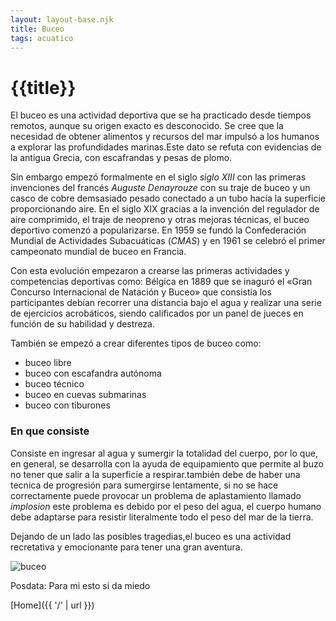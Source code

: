 ```yaml
---
layout: layout-base.njk
title: Buceo
tags: acuatico
---
```


# {{title}}

El buceo es una actividad deportiva que se ha practicado desde tiempos remotos, aunque su origen exacto es desconocido. Se cree que la necesidad de obtener alimentos y recursos del mar impulsó a los humanos a explorar las profundidades marinas.Este dato se refuta con evidencias de la antigua Grecia, con escafrandas y pesas de plomo.

Sin embargo empezó formalmente en el siglo _siglo XIII_ con las primeras invenciones del francés _Auguste Denayrouze_ con su traje de buceo y un casco de cobre demsasiado pesado conectado a un tubo hacía la superficie proporcionando aire. En el siglo XIX gracias a la invención del regulador de aire comprimido, el traje de neopreno y otras mejoras técnicas, el buceo deportivo comenzó a popularizarse. En 1959 se fundó la Confederación Mundial de Actividades Subacuáticas (_CMAS_) y en 1961 se celebró el primer campeonato mundial de buceo en Francia. 

Con esta evolución empezaron a crearse las primeras actividades y competencias deportivas como: Bélgica en 1889 que se inaguró el «Gran Concurso Internacional de Natación y Buceo» que consistia los participantes debían recorrer una distancia bajo el agua y realizar una serie de ejercicios acrobáticos, siendo calificados por un panel de jueces en función de su habilidad y destreza.

También se empezó a crear diferentes tipos de buceo como:

- buceo libre 
- buceo con escafandra autónoma  
- buceo técnico
- buceo en cuevas submarinas
- buceo con tiburones 

### En que consiste

Consiste en ingresar al agua y sumergir la totalidad del cuerpo, por lo que, en general, se desarrolla con la ayuda de equipamiento que permite al buzo no tener que salir a la superficie a respirar.también debe de haber una tecnica de progresión para sumergirse lentamente, si no se hace correctamente puede provocar un problema de aplastamiento llamado _implosion_ este problema es debido por el peso del agua, el cuerpo humano debe adaptarse para resistir literalmente todo el peso del mar de la tierra.

Dejando de un lado las posibles tragedias,el buceo es una actividad recretativa y emocionante para tener una gran aventura.

![buceo](https://tse4.mm.bing.net/th?id=OIP.4NxhVMeIyc0jzYyWrKZ6RgHaEw&pid=Api&P=0&h=180)

Posdata: Para mi esto si da miedo

[Home]({{ '/' | url }})

